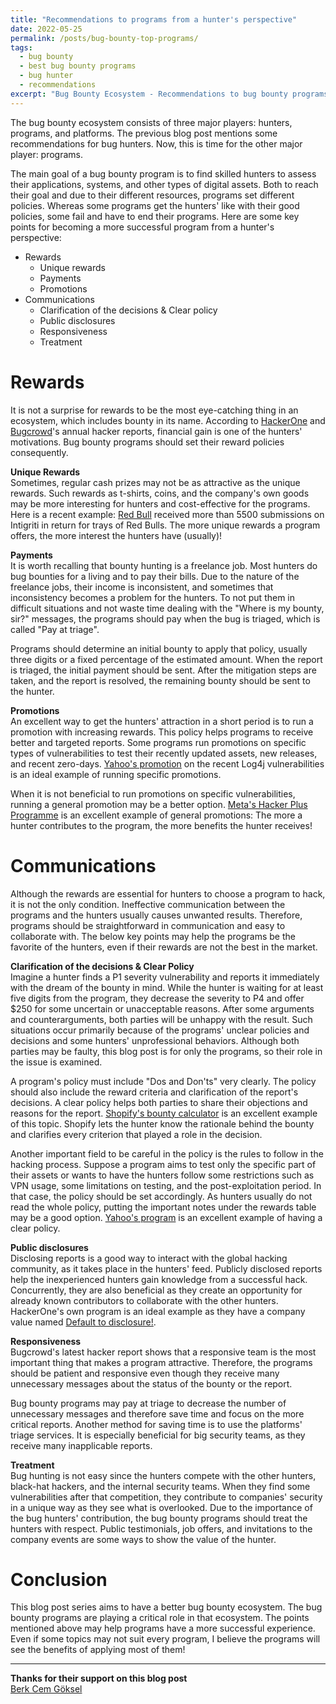 ```yaml
---
title: "Recommendations to programs from a hunter's perspective"
date: 2022-05-25
permalink: /posts/bug-bounty-top-programs/
tags:
  - bug bounty
  - best bug bounty programs
  - bug hunter
  - recommendations
excerpt: "Bug Bounty Ecosystem - Recommendations to bug bounty programs from a bug hunter's perspective."
---
```


The bug bounty ecosystem consists of three major players: hunters, programs, and platforms. The previous blog post mentions some recommendations for bug hunters. Now, this is time for the other major player: programs. 

The main goal of a bug bounty program is to find skilled hunters to assess their applications, systems, and other types of digital assets. Both to reach their goal and due to their different resources, programs set different policies. Whereas some programs get the hunters' like with their good policies, some fail and have to end their programs. Here are some key points for becoming a more successful program from a hunter's perspective:

- Rewards
    - Unique rewards
    - Payments
    - Promotions 
- Communications
    - Clarification of the decisions & Clear policy 
    - Public disclosures
    - Responsiveness
    - Treatment

# Rewards  
It is not a surprise for rewards to be the most eye-catching thing in an ecosystem, which includes bounty in its name. According to [HackerOne](https://www.hackerone.com/resources/reporting/the-2021-hacker-report) and [Bugcrowd](https://www.bugcrowd.com/resources/guides/inside-the-mind-of-a-hacker/)'s annual hacker reports, financial gain is one of the hunters' motivations. Bug bounty programs should set their reward policies consequently.

  **Unique Rewards**  
  Sometimes, regular cash prizes may not be as attractive as the unique rewards. Such rewards as t-shirts, coins, and the company's own goods may be more interesting for hunters and cost-effective for the programs. Here is a recent example: [Red Bull](https://app.intigriti.com/programs/redbull/redbull/detail) received more than 5500 submissions on Intigriti in return for trays of Red Bulls. The more unique rewards a program offers, the more interest the hunters have (usually)!

  **Payments**  
  It is worth recalling that bounty hunting is a freelance job. Most hunters do bug bounties for a living and to pay their bills. Due to the nature of the freelance jobs, their income is inconsistent, and sometimes that inconsistency becomes a problem for the hunters. To not put them in difficult situations and not waste time dealing with the "Where is my bounty, sir?" messages, the programs should pay when the bug is triaged, which is called "Pay at triage". 

  Programs should determine an initial bounty to apply that policy, usually three digits or a fixed percentage of the estimated amount. When the report is triaged, the initial payment should be sent. After the mitigation steps are taken, and the report is resolved, the remaining bounty should be sent to the hunter.

  **Promotions**  
  An excellent way to get the hunters' attraction in a short period is to run a promotion with increasing rewards. This policy helps programs to receive better and targeted reports. Some programs run promotions on specific types of vulnerabilities to test their recently updated assets, new releases, and recent zero-days. [Yahoo's promotion](https://twitter.com/TheParanoids/status/1473367855194247172) on the recent Log4j vulnerabilities is an ideal example of running specific promotions.

  When it is not beneficial to run promotions on specific vulnerabilities, running a general promotion may be a better option. [Meta's Hacker Plus Programme](https://www.facebook.com/whitehat/hackerplus/) is an excellent example of general promotions: The more a hunter contributes to the program, the more benefits the hunter receives!

# Communications
Although the rewards are essential for hunters to choose a program to hack, it is not the only condition. Ineffective communication between the programs and the hunters usually causes unwanted results. Therefore, programs should be straightforward in communication and easy to collaborate with. The below key points may help the programs be the favorite of the hunters, even if their rewards are not the best in the market.

  **Clarification of the decisions & Clear Policy**  
  Imagine a hunter finds a P1 severity vulnerability and reports it immediately with the dream of the bounty in mind. While the hunter is waiting for at least five digits from the program, they decrease the severity to P4 and offer $250 for some uncertain or unacceptable reasons. After some arguments and counterarguments, both parties will be unhappy with the result. Such situations occur primarily because of the programs' unclear policies and decisions and some hunters' unprofessional behaviors. Although both parties may be faulty, this blog post is for only the programs, so their role in the issue is examined.

  A program's policy must include "Dos and Don'ts" very clearly. The policy should also include the reward criteria and clarification of the report's decisions. A clear policy helps both parties to share their objections and reasons for the report. [Shopify's bounty calculator](https://shopify.github.io/appsec/cvss_calculator/) is an excellent example of this topic. Shopify lets the hunter know the rationale behind the bounty and clarifies every criterion that played a role in the decision. 

  Another important field to be careful in the policy is the rules to follow in the hacking process. Suppose a program aims to test only the specific part of their assets or wants to have the hunters follow some restrictions such as VPN usage, some limitations on testing, and the post-exploitation period. In that case, the policy should be set accordingly. As hunters usually do not read the whole policy, putting the important notes under the rewards table may be a good option. [Yahoo's program](https://hackerone.com/yahoo) is an excellent example of having a clear policy.

  **Public disclosures**  
  Disclosing reports is a good way to interact with the global hacking community, as it takes place in the hunters' feed. Publicly disclosed reports help the inexperienced hunters gain knowledge from a successful hack. Concurrently, they are also beneficial as they create an opportunity for already known contributors to collaborate with the other hunters. HackerOne's own program is an ideal example as they have a company value named [Default to disclosure!](https://twitter.com/hacker0x01/status/1072173331896516608).

  **Responsiveness**  
  Bugcrowd's latest hacker report shows that a responsive team is the most important thing that makes a program attractive. Therefore, the programs should be patient and responsive even though they receive many unnecessary messages about the status of the bounty or the report. 
  
  Bug bounty programs may pay at triage to decrease the number of unnecessary messages and therefore save time and focus on the more critical reports. Another method for saving time is to use the platforms' triage services. It is especially beneficial for big security teams, as they receive many inapplicable reports. 

  **Treatment**  
  Bug hunting is not easy since the hunters compete with the other hunters, black-hat hackers, and the internal security teams. When they find some vulnerabilities after that competition, they contribute to companies' security in a unique way as they see what is overlooked. Due to the importance of the bug hunters' contribution, the bug bounty programs should treat the hunters with respect. Public testimonials, job offers, and invitations to the company events are some ways to show the value of the hunter. 

# Conclusion
This blog post series aims to have a better bug bounty ecosystem. The bug bounty programs are playing a critical role in that ecosystem. The points mentioned above may help programs have a more successful experience. Even if some topics may not suit every program, I believe the programs will see the benefits of applying most of them! 





<hr>

**Thanks for their support on this blog post**  
[Berk Cem Göksel](https://twitter.com/berkcgoksel)  

